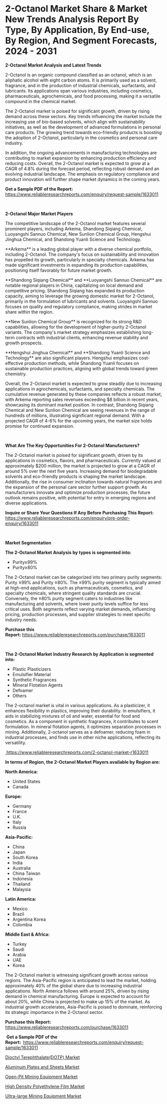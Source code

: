 <p><h1>2-Octanol Market Share & Market New Trends Analysis Report By Type, By Application, By End-use, By Region, And Segment Forecasts, 2024 - 2031</h1></p><p><strong>2-Octanol Market Analysis and Latest Trends</strong></p>
<p><p>2-Octanol is an organic compound classified as an octanol, which is an aliphatic alcohol with eight carbon atoms. It is primarily used as a solvent, fragrance, and in the production of industrial chemicals, surfactants, and lubricants. Its applications span various industries, including cosmetics, pharmaceuticals, agrochemicals, and food processing, making it a versatile compound in the chemical market.</p><p>The 2-Octanol market is poised for significant growth, driven by rising demand across these sectors. Key trends influencing the market include the increasing use of bio-based solvents, which align with sustainability initiatives, as well as the development of advanced formulations in personal care products. The growing trend towards eco-friendly products is boosting the adoption of 2-Octanol, particularly in the cosmetics and personal care industry.</p><p>In addition, the ongoing advancements in manufacturing technologies are contributing to market expansion by enhancing production efficiency and reducing costs. Overall, the 2-Octanol market is expected to grow at a CAGR of 4.8% during the forecast period, reflecting robust demand and an evolving industrial landscape. The emphasis on regulatory compliance and product innovation will further shape market dynamics in the coming years.</p></p>
<p><strong>Get a Sample PDF of the Report:&nbsp;</strong> <a href="https://www.reliableresearchreports.com/enquiry/request-sample/1633011?utm_campaign=36&utm_medium=2&utm_source=Github&utm_content=ia&utm_term=27102024&utm_id=2-octanol">https://www.reliableresearchreports.com/enquiry/request-sample/1633011</a></p>
<p>&nbsp;</p>
<p><strong>2-Octanol Major Market Players</strong></p>
<p><p>The competitive landscape of the 2-Octanol market features several prominent players, including Arkema, Shandong Siqiang Chemical, Luoyangshi Sannuo Chemical, New Sunlion Chemical Group, Hengshui Jinghua Chemical, and Shandong Yuanli Science and Technology. </p><p>**Arkema** is a leading global player with a diverse chemical portfolio, including 2-Octanol. The company's focus on sustainability and innovation has propelled its growth, particularly in specialty chemicals. Arkema has made significant investments in expanding its production capabilities, positioning itself favorably for future market growth.</p><p>**Shandong Siqiang Chemical** and **Luoyangshi Sannuo Chemical** are notable regional players in China, capitalizing on local demand and competitive pricing. Shandong Siqiang has expanded its production capacity, aiming to leverage the growing domestic market for 2-Octanol, primarily in the formulation of lubricants and solvents. Luoyangshi Sannuo focuses on quality and regulatory compliance, making strides in market share within the region.</p><p>**New Sunlion Chemical Group** is recognized for its strong R&D capabilities, allowing for the development of higher-purity 2-Octanol variants. The company's market strategy emphasizes establishing long-term contracts with industrial clients, enhancing revenue stability and growth prospects.</p><p>**Hengshui Jinghua Chemical** and **Shandong Yuanli Science and Technology** are also significant players. Hengshui emphasizes cost-effective production methods, while Shandong Yuanli focuses on sustainable production practices, aligning with global trends toward green chemistry.</p><p>Overall, the 2-Octanol market is expected to grow steadily due to increasing applications in agrochemicals, surfactants, and specialty chemicals. The cumulative revenue generated by these companies reflects a robust market, with Arkema reporting sales revenues exceeding $8 billion in recent years, showcasing its dominant market position. In contrast, Shandong Siqiang Chemical and New Sunlion Chemical are seeing revenues in the range of hundreds of millions, illustrating significant regional demand. With a projected CAGR of 4-6% for the upcoming years, the market size holds promise for continued expansion.</p></p>
<p>&nbsp;</p>
<p><strong>What Are The Key Opportunities For 2-Octanol Manufacturers?</strong></p>
<p><p>The 2-Octanol market is poised for significant growth, driven by its applications in cosmetics, flavors, and pharmaceuticals. Currently valued at approximately $200 million, the market is projected to grow at a CAGR of around 5% over the next five years. Increasing demand for biodegradable solvents and eco-friendly products is shaping the market landscape. Additionally, the rise in consumer inclination towards natural fragrances and the expansion of the personal care sector further support growth. As manufacturers innovate and optimize production processes, the future outlook remains positive, with potential for entry in emerging regions and diverse applications.</p></p>
<p><strong>Inquire or Share Your Questions If Any Before Purchasing This Report:</strong> <a href="https://www.reliableresearchreports.com/enquiry/pre-order-enquiry/1633011?utm_campaign=36&utm_medium=2&utm_source=Github&utm_content=ia&utm_term=27102024&utm_id=2-octanol">https://www.reliableresearchreports.com/enquiry/pre-order-enquiry/1633011</a></p>
<p>&nbsp;</p>
<p><strong>Market Segmentation</strong></p>
<p><strong>The 2-Octanol Market Analysis by types is segmented into:</strong></p>
<p><ul><li>Purity≥99%</li><li>Purity≥80%</li></ul></p>
<p><p>The 2-Octanol market can be categorized into two primary purity segments: Purity ≥99% and Purity ≥80%. The ≥99% purity segment is typically aimed at high-end applications, such as pharmaceuticals, cosmetics, and specialty chemicals, where stringent quality standards are crucial. Conversely, the ≥80% purity segment caters to industries like manufacturing and solvents, where lower purity levels suffice for less critical uses. Both segments reflect varying market demands, influencing pricing, production processes, and supplier strategies to meet specific industry needs.</p></p>
<p><strong>Purchase this Report:&nbsp;</strong><a href="https://www.reliableresearchreports.com/purchase/1633011?utm_campaign=36&utm_medium=2&utm_source=Github&utm_content=ia&utm_term=27102024&utm_id=2-octanol">https://www.reliableresearchreports.com/purchase/1633011</a></p>
<p>&nbsp;</p>
<p><strong>The 2-Octanol Market Industry Research by Application is segmented into:</strong></p>
<p><ul><li>Plastic Plasticizers</li><li>Emulsifier Material</li><li>Synthetic Fragrances</li><li>Mineral Flotation Agents</li><li>Defoamer</li><li>Others</li></ul></p>
<p><p>The 2-octanol market is vital in various applications. As a plasticizer, it enhances flexibility in plastics, improving their durability. In emulsifiers, it aids in stabilizing mixtures of oil and water, essential for food and cosmetics. As a component in synthetic fragrances, it contributes to scent formulation. In mineral flotation agents, it optimizes separation processes in mining. Additionally, 2-octanol serves as a defoamer, reducing foam in industrial processes, and finds use in other niche applications, reflecting its versatility.</p></p>
<p><a href="https://www.reliableresearchreports.com/2-octanol-market-r1633011?utm_campaign=36&utm_medium=2&utm_source=Github&utm_content=ia&utm_term=27102024&utm_id=2-octanol">&nbsp;https://www.reliableresearchreports.com/2-octanol-market-r1633011</a></p>
<p><strong>In terms of Region, the 2-Octanol Market Players available by Region are:</strong></p>
<p>
    <p> <strong> North America: </strong>
        <ul>
            <li>United States</li>
            <li>Canada</li>
        </ul>
        </p> 
    <p> <strong> Europe: </strong>
        <ul>
            <li>Germany</li>
            <li>France</li>
            <li>U.K.</li>
            <li>Italy</li>
            <li>Russia</li>
        </ul>
        </p> 
    <p> <strong> Asia-Pacific: </strong>
        <ul>
            <li>China</li>
            <li>Japan</li>
            <li>South Korea</li>
            <li>India</li>
            <li>Australia</li>
            <li>China Taiwan</li>
            <li>Indonesia</li>
            <li>Thailand</li>
            <li>Malaysia</li>
        </ul>
        </p> 
    <p> <strong> Latin America: </strong>
        <ul>
            <li>Mexico</li>
            <li>Brazil</li>
            <li>Argentina Korea</li>
            <li>Colombia</li>
        </ul>
        </p> 
    <p> <strong> Middle East & Africa: </strong>
        <ul>
            <li>Turkey</li>
            <li>Saudi</li>
            <li>Arabia</li>
            <li>UAE</li>
            <li>Korea</li>
        </ul>
    </p>
    </p>
<p><p>The 2-Octanol market is witnessing significant growth across various regions. The Asia-Pacific region is anticipated to lead the market, holding approximately 40% of the global share due to increasing industrial applications. North America follows with around 25%, driven by rising demand in chemical manufacturing. Europe is expected to account for about 20%, while China is projected to make up 15% of the market. As industrial growth accelerates, Asia-Pacific is poised to dominate, reinforcing its strategic importance in the 2-Octanol sector.</p></p>
<p><strong>Purchase this Report: </strong><a href="https://www.reliableresearchreports.com/purchase/1633011?utm_campaign=36&utm_medium=2&utm_source=Github&utm_content=ia&utm_term=27102024&utm_id=2-octanol">https://www.reliableresearchreports.com/purchase/1633011</a></p>
<p>&nbsp;<strong>Get a Sample PDF of the Report:&nbsp;&nbsp;</strong><a href="https://www.reliableresearchreports.com/enquiry/request-sample/1633011?utm_campaign=36&utm_medium=2&utm_source=Github&utm_content=ia&utm_term=27102024&utm_id=2-octanol">https://www.reliableresearchreports.com/enquiry/request-sample/1633011</a></p>
<p><strong></strong></p>
<p><p><a href="https://www.linkedin.com/pulse/unlocking-growth-potential-strategic-analysis-dioctyl-wpaoe?trk=public_post_embed_feed-article-content&utm_campaign=36&utm_medium=2&utm_source=Github&utm_content=ia&utm_term=27102024&utm_id=2-octanol">Dioctyl Terephthalate(DOTP) Market</a></p><p><a href="https://github.com/GRUBBSCHARLES/Market-Research-Report-List-1/blob/main/aluminum-plates-and-sheets-market.md?utm_campaign=36&utm_medium=2&utm_source=Github&utm_content=ia&utm_term=27102024&utm_id=2-octanol">Aluminum Plates and Sheets Market</a></p><p><a href="https://issuu.com/reportprime-2/docs/open-pit-mining-equipment-market-si_e214d157bc996a?utm_campaign=36&utm_medium=2&utm_source=Github&utm_content=ia&utm_term=27102024&utm_id=2-octanol">Open-Pit Mining Equipment Market</a></p><p><a href="https://www.linkedin.com/pulse/high-density-polyethylene-film-market-size-share-competitive-t2tre?trk=public_post_embed_feed-article-content&utm_campaign=36&utm_medium=2&utm_source=Github&utm_content=ia&utm_term=27102024&utm_id=2-octanol">High Density Polyethylene Film Market</a></p><p><a href="https://issuu.com/reportprime-2/docs/ultra-large-mining-equipment-market_e8540d013dad62?utm_campaign=36&utm_medium=2&utm_source=Github&utm_content=ia&utm_term=27102024&utm_id=2-octanol">Ultra-large Mining Equipment Market</a></p></p>
